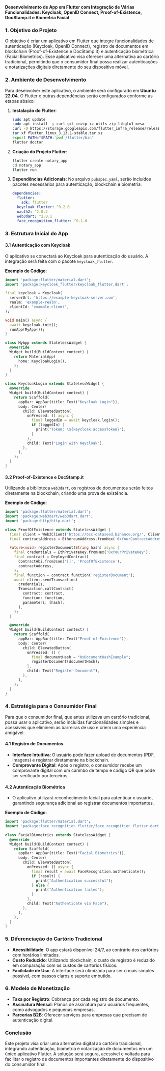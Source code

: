 **Desenvolvimento de App em Flutter com Integração de Várias Funcionalidades: Keycloak, OpenID Connect, Proof-of-Existence, DocStamp.it e Biometria Facial**

### **1. Objetivo do Projeto**

O objetivo é criar um aplicativo em Flutter que integre funcionalidades de autenticação (Keycloak, OpenID Connect), registro de documentos em blockchain (Proof-of-Existence e DocStamp.it) e autenticação biométrica (Facial Biometrics). Esse aplicativo visa oferecer uma alternativa ao cartório tradicional, permitindo que o consumidor final possa realizar autenticações e notarizações digitais diretamente do seu dispositivo móvel.

### **2. Ambiente de Desenvolvimento**

Para desenvolver este aplicativo, o ambiente será configurado em **Ubuntu 22.04**. O Flutter e outras dependências serão configurados conforme as etapas abaixo:

1. **Instalação do Flutter**:
   
   ```bash
   sudo apt update
   sudo apt install -y curl git unzip xz-utils zip libglu1-mesa
   curl -O https://storage.googleapis.com/flutter_infra_release/releases/stable/linux/flutter_linux_3.13.1-stable.tar.xz
   tar xf flutter_linux_3.13.1-stable.tar.xz
   export PATH="$PATH:`pwd`/flutter/bin"
   flutter doctor
   ```

2. **Criação do Projeto Flutter**:
   
   ```bash
   flutter create notary_app
   cd notary_app
   flutter run
   ```

3. **Dependências Adicionais**: No arquivo `pubspec.yaml`, serão incluídos pacotes necessários para autenticação, blockchain e biometria:
   
   ```yaml
   dependencies:
     flutter:
       sdk: flutter
     keycloak_flutter: ^0.2.0
     oauth2: ^2.0.2
     web3dart: ^2.0.1
     face_recognition_flutter: ^0.1.0
   ```

### **3. Estrutura Inicial do App**

#### **3.1 Autenticação com Keycloak**

O aplicativo se conectará ao Keycloak para autenticação do usuário. A integração será feita com o pacote `keycloak_flutter`.

**Exemplo de Código**:

```dart
import 'package:flutter/material.dart';
import 'package:keycloak_flutter/keycloak_flutter.dart';

final keycloak = Keycloak(
  serverUrl: 'https://example-keycloak-server.com',
  realm: 'example-realm',
  clientId: 'example-client',
);

void main() async {
  await keycloak.init();
  runApp(MyApp());
}

class MyApp extends StatelessWidget {
  @override
  Widget build(BuildContext context) {
    return MaterialApp(
      home: KeycloakLogin(),
    );
  }
}

class KeycloakLogin extends StatelessWidget {
  @override
  Widget build(BuildContext context) {
    return Scaffold(
      appBar: AppBar(title: Text("Keycloak Login")),
      body: Center(
        child: ElevatedButton(
          onPressed: () async {
            final loggedIn = await keycloak.login();
            if (loggedIn) {
              print("Token: \${keycloak.accessToken}");
            }
          },
          child: Text("Login with Keycloak"),
        ),
      ),
    );
  }
}
```

#### **3.2 Proof-of-Existence e DocStamp.it**

Utilizando a biblioteca `web3dart`, os registros de documentos serão feitos diretamente na blockchain, criando uma prova de existência.

**Exemplo de Código**:

```dart
import 'package:flutter/material.dart';
import 'package:web3dart/web3dart.dart';
import 'package:http/http.dart';

class ProofOfExistence extends StatelessWidget {
  final client = Web3Client('https://bsc-dataseed.binance.org/', Client());
  final contractAddress = EthereumAddress.fromHex('0xYourContractAddress');

  Future<void> registerDocument(String hash) async {
    final credentials = EthPrivateKey.fromHex('0xYourPrivateKey');
    final contract = DeployedContract(
      ContractAbi.fromJson('[]', 'ProofOfExistence'),
      contractAddress,
    );
    final function = contract.function('registerDocument');
    await client.sendTransaction(
      credentials,
      Transaction.callContract(
        contract: contract,
        function: function,
        parameters: [hash],
      ),
    );
  }

  @override
  Widget build(BuildContext context) {
    return Scaffold(
      appBar: AppBar(title: Text("Proof-of-Existence")),
      body: Center(
        child: ElevatedButton(
          onPressed: () {
            final documentHash = "0xDocumentHashExample";
            registerDocument(documentHash);
          },
          child: Text("Register Document"),
        ),
      ),
    );
  }
}
```

### **4. Estratégia para o Consumidor Final**

Para que o consumidor final, que antes utilizava um cartório tradicional, possa usar o aplicativo, serão incluídas funcionalidades simples e acessíveis que eliminem as barreiras de uso e criem uma experiência amigável:

#### **4.1 Registro de Documentos**

- **Interface Intuitiva**: O usuário pode fazer upload de documentos (PDF, imagens) e registrar diretamente na blockchain.
- **Comprovante Digital**: Após o registro, o consumidor recebe um comprovante digital com um carimbo de tempo e código QR que pode ser verificado por terceiros.

#### **4.2 Autenticação Biométrica**

- O aplicativo utilizará reconhecimento facial para autenticar o usuário, garantindo segurança adicional ao registrar documentos importantes.

**Exemplo de Código**:

```dart
import 'package:flutter/material.dart';
import 'package:face_recognition_flutter/face_recognition_flutter.dart';

class FacialBiometrics extends StatelessWidget {
  @override
  Widget build(BuildContext context) {
    return Scaffold(
      appBar: AppBar(title: Text("Facial Biometrics")),
      body: Center(
        child: ElevatedButton(
          onPressed: () async {
            final result = await FaceRecognition.authenticate();
            if (result) {
              print("Authentication successful");
            } else {
              print("Authentication failed");
            }
          },
          child: Text("Authenticate via Face"),
        ),
      ),
    );
  }
}
```

### **5. Diferenciação do Cartório Tradicional**

- **Acessibilidade**: O app estará disponível 24/7, ao contrário dos cartórios com horários limitados.
- **Custo Reduzido**: Utilizando blockchain, o custo de registro é reduzido em comparação com os custos de cartórios físicos.
- **Facilidade de Uso**: A interface será otimizada para ser o mais simples possível, com passos claros e suporte embutido.

### **6. Modelo de Monetização**

- **Taxa por Registro**: Cobrança por cada registro de documento.
- **Assinatura Mensal**: Planos de assinatura para usuários frequentes, como advogados e pequenas empresas.
- **Parcerias B2B**: Oferecer serviços para empresas que precisam de autenticação digital.

### **Conclusão**

Este projeto visa criar uma alternativa digital ao cartório tradicional, integrando autenticação, biometria e notarização de documentos em um único aplicativo Flutter. A solução será segura, acessível e voltada para facilitar o registro de documentos importantes diretamente do dispositivo do consumidor final.
